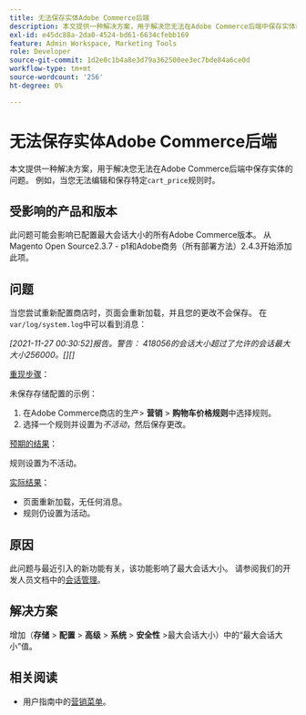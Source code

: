 ```yaml
---
title: 无法保存实体Adobe Commerce后端
description: 本文提供一种解决方案，用于解决您无法在Adobe Commerce后端中保存实体的问题。 例如，当您无法编辑和保存特定“cart_price”规则时。
exl-id: e45dc88a-2da0-4524-bd61-6634cfebb169
feature: Admin Workspace, Marketing Tools
role: Developer
source-git-commit: 1d2e0c1b4a8e3d79a362500ee3ec7bde84a6ce0d
workflow-type: tm+mt
source-wordcount: '256'
ht-degree: 0%

---
```


# 无法保存实体Adobe Commerce后端

本文提供一种解决方案，用于解决您无法在Adobe Commerce后端中保存实体的问题。 例如，当您无法编辑和保存特定`cart_price`规则时。

## 受影响的产品和版本

此问题可能会影响已配置最大会话大小的所有Adobe Commerce版本。 从Magento Open Source2.3.7 - p1和Adobe商务（所有部署方法）2.4.3开始添加此项。


## 问题

当您尝试重新配置商店时，页面会重新加载，并且您的更改不会保存。 在`var/log/system.log`中可以看到消息：

*[2021-11-27 00:30:52]报告。警告： 418056的会话大小超过了允许的会话最大大小256000。[][]*

<u>重现步骤</u>：

未保存存储配置的示例：

1. 在Adobe Commerce商店的生产> **营销** > **购物车价格规则**&#x200B;中选择规则。
1. 选择一个规则并设置为&#x200B;*不活动*，然后保存更改。

<u>预期的结果</u>：

规则设置为不活动。

<u>实际结果</u>：

* 页面重新加载，无任何消息。
* 规则仍设置为活动。

## 原因

此问题与最近引入的新功能有关，该功能影响了最大会话大小。 请参阅我们的开发人员文档中的[会话管理](https://docs.magento.com/user-guide/stores/security-session-management.html)。

## 解决方案

增加（**存储** > **配置** > **高级** > **系统** > **安全性** >最大会话大小）中的“最大会话大小”值。

## 相关阅读

* 用户指南中的[营销菜单](https://docs.magento.com/user-guide/marketing/marketing-menu.html)。
